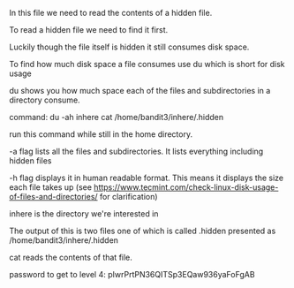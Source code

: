 In this file we need to read the contents of a hidden file.

To read a hidden file we need to find it first.

Luckily though the file itself is hidden it still consumes disk space.

To find how much disk space a file consumes use du which is short for disk usage

du shows you how much space each of the files and subdirectories in a directory consume.




command: du -ah inhere
         cat /home/bandit3/inhere/.hidden

run this command while still in the home directory.

-a flag lists all the files and subdirectories. It lists everything including hidden files

-h flag displays it in human readable format. This means it displays the size each file takes up (see https://www.tecmint.com/check-linux-disk-usage-of-files-and-directories/ for clarification)

inhere is the directory we're interested in

The output of this is two files one of which is called .hidden presented as /home/bandit3/inhere/.hidden

cat reads the contents of that file.




password to get to level 4: pIwrPrtPN36QITSp3EQaw936yaFoFgAB
